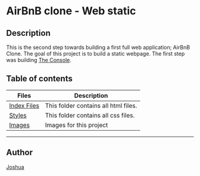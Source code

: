 # AirBnB clone - Web static

## Description
This is the second step towards building a first full web application; AirBnB Clone. The goal of this project is to build a static webpage.
The first step was building [The Console](https://github.com/joshdb-18/AirBnB_clone).

## Table of contents
Files | Description
---------- | ----------
[Index Files](https://github.com/joshdb-18/AirBnB_clone/tree/main/web_static) | This folder contains all html files.
[Styles](./styles/) | This folder contains all css files.
[Images](./images/) | Images for this project
---------------------------------------------

## Author
[Joshua](https://github.com/joshdb-18) 
